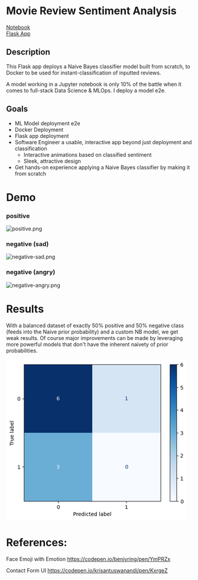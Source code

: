 # Movie Review Sentiment Analysis

[Notebook](movie-review.ipynb)  
[Flask App](app.py)

## Description
This Flask app deploys a Naive Bayes classifier model built from scratch, to Docker to be used for instant-classification of inputted reviews.

A model working in a Jupyter notebook is only 10% of the battle when it comes to full-stack Data Science & MLOps. I deploy a model e2e.

## Goals
* ML Model deployment e2e 
* Docker Deployment
* Flask app deployment
* Software Engineer a usable, interactive app beyond just deployment and classification
  * Interactive animations based on classified sentiment
  * Sleek, attractive design
* Get hands-on experience applying a Naive Bayes classifier by making it from scratch

# Demo

### positive
![positive.png](demo-media/movie-sentiment-positive.gif)

### negative (sad)
![negative-sad.png](demo-media/movie-sentiment-negative-sad.gif)

### negative (angry)
![negative-angry.png](demo-media/movie-sentiment-negative-angry.gif)


# Results
With a balanced dataset of exactly 50% positive and 50% negative class (feeds into the Naive prior probability) and 
a custom NB model, we get weak results. Of course major improvements can be made by leveraging more powerful models 
that don't have the inherent naivety of prior probabilities.

![image.png](confusion_matrix.png)


# References:
Face Emoji with Emotion 
https://codepen.io/benjyring/pen/YmPRZx

Contact Form UI
https://codepen.io/krisantuswanandi/pen/KxrgeZ